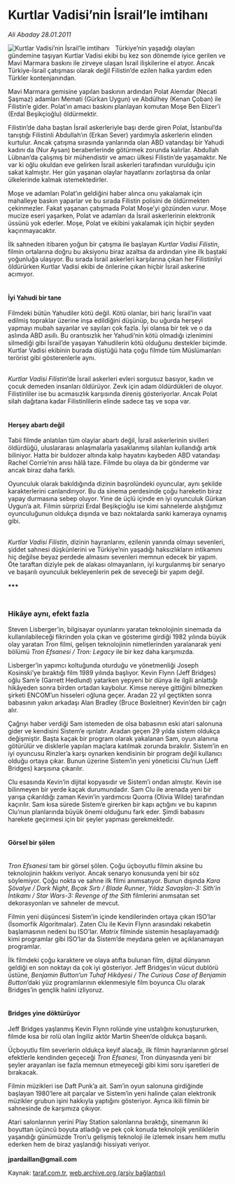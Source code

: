 # Kurtlar Vadisi’nin İsrail’le imtihanı

*Ali Abaday 28.01.2011*

<div class="yazi"><img align="left" alt="Kurtlar Vadisi’nin İsrail’le imtihanı" border="0" src="http://www.taraf.com.tr/fotoraflar/makaleler/kurtlar-vadisi-nin-israil-le-imtihani_2470_orijinal.jpg" style="border-right-width:10px; border-color:#FFFFFF"/><p>Türkiye’nin yaşadığı olayları gündemine taşıyan Kurtlar Vadisi ekibi bu kez son dönemde iyice gerilen ve Mavi Marmara baskını ile zirveye ulaşan İsrail ilişkilerine el atıyor. Ancak Türkiye-İsrail çatışması olarak değil Filistin’de ezilen halka yardım eden Türkler kontenjanından.</p>
<p>Mavi Marmara gemisine yapılan baskının ardından Polat Alemdar (Necati Şaşmaz) adamları Memati (Gürkan Uygun) ve Abdülhey (Kenan Çoban) ile Filistin’e gider. Polat’ın amacı baskını planlayan komutan Moşe Ben Elizer’i (Erdal Beşikçioğlu) öldürmektir.</p>
<p>Filistin’de daha baştan İsrail askerleriyle başı derde giren Polat, İstanbul’da tanıştığı Filistinli Abdullah’ın (Erkan Sever) yardımıyla askerlerin elinden kurtulur. Ancak çatışma sırasında yanlarında olan ABD vatandaşı bir Yahudi kadını da (Nur Aysan) beraberlerinde götürmek zorunda kalırlar. Abdullah Lübnan’da çalışmış bir mühendistir ve amacı ülkesi Filistin’de yaşamaktır. Ne var ki oğlu okuldan eve gelirken İsrail askerleri tarafından vurulduğu için sakat kalmıştır. Her gün yaşanan olaylar hayatlarını zorlaştırsa da onlar ülkelerinde kalmak istemektedirler.</p>
<p>Moşe ve adamları Polat’ın geldiğini haber alınca onu yakalamak için mahalleye baskın yaparlar ve bu sırada Filistin polisini de öldürmekten çekinmezler. Fakat yaşanan çatışmada Polat Moşe’yi gözünden vurur. Moşe mucize eseri yaşarken, Polat ve adamları da İsrail askerlerinin elektronik üssünü yok ederler. Moşe, Polat ve ekibini yakalamak için hiçbir şeyden kaçınmayacaktır.</p>
<p>İlk sahneden itibaren yoğun bir çatışma ile başlayan <i>Kurtlar Vadisi Filistin</i>, filmin ortalarına doğru bu aksiyonu biraz azaltsa da ardından yine ilk baştaki yoğunluğa ulaşıyor. Bu sırada İsrail askerleri karşılarına çıkan her Filistinliyi öldürürken Kurtlar Vadisi ekibi de önlerine çıkan hiçbir İsrail askerine acımıyor.<b> </b></p>
<h4><br/>İyi Yahudi bir tane</h4>
<p>Filmdeki bütün Yahudiler kötü değil. Kötü olanlar, biri hariç İsrail’in vaat edilmiş topraklar üzerine inşa edildiğini düşünüp, bu uğurda herşeyi yapmayı mubah sayanlar ve sayıları çok fazla. İyi olansa bir tek ve o da aslında ABD asıllı. Bu orantısızlık her Yahudi’nin kötü olmadığı izlenimini silmediği gibi İsrail’de yaşayan Yahudilerin kötü olduğunu destekler biçimde. Kurtlar Vadisi ekibinin burada düştüğü hata çoğu filmde tüm Müslümanları terörist gibi gösterenlerle aynı.</p>
<p><i><br/>Kurtlar Vadisi Filistin</i>’de İsrail askerleri evleri sorgusuz basıyor, kadın ve çocuk demeden insanları öldürüyor. Zevk için adam öldürdükleri de oluyor. Filistinliler ise bu acımasızlık karşısında direniş gösteriyorlar. Ancak Polat silah dağıtana kadar Filistinlilerin elinde sadece taş ve sopa var.</p>
<p></p>
<h4><br/>Herşey abartı değil</h4>
<p>Tabii filmde anlatılan tüm olaylar abartı değil, İsrail askerlerinin sivilleri öldürdüğü, uluslararası anlaşmalarla yasaklanmış silahları kullandığı artık biliniyor. Hatta bir buldozer altında kalıp hayatını kaybeden ABD vatandaşı Rachel Corrie’nin anısı hâlâ taze. Filmde bu olaya da bir gönderme var ancak biraz daha farklı.</p>
<p>Oyunculuk olarak bakıldığında dizinin başrolündeki oyuncular, aynı şekilde karakterlerini canlandırıyor. Bu da sinema perdesinde çoğu hareketin biraz yapay durmasına sebep oluyor. Yine de üçlü içinde en iyi oyunculuk Gürkan Uygun’a ait. Filmin sürprizi Erdal Beşikçioğlu ise kimi sahnelerde alıştığımız oyunculuğunun oldukça dışında ve bazı noktalarda sanki kameraya oynamış gibi.</p>
<p><i><br/>Kurtlar Vadisi Filistin</i>, dizinin hayranlarını, ezilenin yanında olmayı sevenleri, şiddet sahnesi düşkünlerini ve Türkiye’nin yaşadığı haksızlıkların intikamını hiç değilse beyaz perdede almasını sevenleri memnun edecek bir yapım. Öte taraftan diziyle pek de alakası olmayanların, iyi kurgulanmış bir senaryo ve başarılı oyunculuk bekleyenlerin pek de seveceği bir yapım değil.<br/><br/><b>*** </b></p>
<h3><br/>Hikâye aynı, efekt fazla</h3>
<p>Steven Lisberger’in, bilgisayar oyunlarını yaratan teknolojinin sinemada da kullanılabileceği fikrinden yola çıkan ve gösterime girdiği 1982 yılında büyük olay yaratan <i>Tron</i> filmi, gelişen teknolojinin nimetlerinden yaralanarak yeni bölümü <i>Tron Efsanesi / Tron: Legacy</i> ile bir kez daha karşımızda.</p>
<p>Lisberger’in yapımcı koltuğunda oturduğu ve yönetmenliği Joseph Kosinski’ye bıraktığı film 1989 yılında başlıyor. Kevin Flynn (Jeff Bridges) oğlu Sam’e (Garrett Hedlund) yatarken yepyeni bir dünya ile ilgili anlattığı hikâyeden sonra birden ortadan kaybolur. Kimse nereye gittiğini bilmezken şirketi ENCOM’un hisseleri oğluna geçer. Aradan 22 yıl geçtikten sonra babasının yakın arkadaşı Alan Bradley (Bruce Boxleitner) Kevin’den bir çağrı alır.</p>
<p>Çağrıyı haber verdiği Sam istemeden de olsa babasının eski atari salonuna gider ve kendisini Sistem’e ışınlatır. Aradan geçen 29 yılda sistem oldukça değişmiştir. Başta kaçak bir program olarak yakalanan Sam, oyun alanına götürülür ve disklerle yapılan maçlara katılmak zorunda bırakılır. Sistem’in en iyi oyuncusu Rinzler’a karşı oynarken kendisinin bir program değil kullanıcı olduğu ortaya çıkar. Bunun üzerine Sistem’in yeni yöneticisi Clu’nun (Jeff Bridges) karşısına çıkarılır.</p>
<p>Clu esasında Kevin’in dijital kopyasıdır ve Sistem’i ondan almıştır. Kevin ise bilinmeyen bir yerde kaçak durumundadır. Sam Clu ile arenada yeni bir yarışa çıkarıldığı zaman Kevin’in yardımcısı Quorra (Olivia Wilde) tarafından kaçırılır. Sam kısa sürede Sistem’e girerken bir kapı açtığını ve bu kapının Clu’nun planlarında büyük önemi olduğunu fark eder. Şimdi babasını harekete geçirmesi için bir şeyler yapması gerekmektedir.</p>
<p></p>
<h4><br/>Görsel bir şölen</h4>
<p><i><br/>Tron Efsanesi</i> tam bir görsel şölen. Çoğu üçboyutlu filmin aksine bu teknolojinin hakkını veriyor. Ancak senaryo konusunda yeni bir söz söylemiyor. Çoğu nokta ve sahne ilk filmi anımsatıyor. Bunun dışında <i>Kara Şövalye / Dark Night</i>, <i>Bıçak Sırtı / Blade Runner</i>, <i>Yıldız Savaşları-3: Sith’in İntikamı / Star Wars-3: Revenge of the Sith</i> filmlerini anımsatan set dekorasyonları ve sahneler de mevcut.</p>
<p>Filmin yeni düşüncesi Sistem’in içinde kendilerinden ortaya çıkan ISO’lar (İsomorfik Algoritmalar). Zaten Clu ile Kevin Flynn arasındaki rekabetin başlamasının nedeni bu ISO’lar. <i>Matrix</i> filminde sistemin hesaplayamadığı kimi programlar gibi ISO’lar da Sistem’de meydana gelen ve açıklanamayan programlar.</p>
<p>İlk filmdeki çoğu karaktere ve olaya atıfta bulunan film, dijital dünyanın geldiği en son noktayı da çok iyi gösteriyor. Jeff Bridges’ın vücut dublörü üstüne, <i>Benjamin Button’un</i> <i>Tuhaf Hikâyesi / The Curious Case of Benjamin Button</i>’daki yüz programlarının eklenmesiyle film boyunca Clu olarak Bridges’in gençlik halini izliyoruz.</p>
<p></p>
<h4><br/>Bridges yine döktürüyor</h4>
<p>Jeff Bridges yaşlanmış Kevin Flynn rolünde yine ustalığını konuştururken, filmde kısa bir rolü olan İngiliz aktör Martin Sheen’de oldukça başarılı.</p>
<p>Üçboyutlu film severlerin oldukça keyif alacağı, ilk filmin hayranlarının görsel efektlerle kendinden geçeceği <i>Tron Efsanesi</i>, Tron dünyasında yeni bir şeyler arayanları ise fazla memnun etmeyeceği gibi kimi soru işaretleri de bırakacak.</p>
<p>Filmin müzikleri ise Daft Punk’a ait. Sam’in oyun salonuna girdiğinde başlayan 1980’lere ait parçalar ve Sistem’in yeni halinde çalan elektronik müzikler grubun işini hakkıyla yaptığını gösteriyor. Ayrıca ikili filmin bir sahnesinde de karşımıza çıkıyor.</p>
<p>Atari salonlarının yerini Play Station salonlarına bıraktığı, sinemanın iki boyuttan üçüncü boyuta atladığı ve pek çok konuda teknolojik yeniliklerin yaşandığı günümüzde Tron’u gelişmiş teknoloji ile izlemek insanı hem mutlu ederken hem de biraz yaşlandığı hissiyatı veriyor.<br/><br/><b>jpardaillan@gmail.com</b><b><i></i></b></p>
</div>

Kaynak: [taraf.com.tr](http://www.taraf.com.tr/ali-abaday/makale-kurtlar-vadisi-nin-israil-le-imtihani.htm), [web.archive.org (arşiv bağlantısı)](http://web.archive.org/web/20130623044814/http://www.taraf.com.tr/ali-abaday/makale-kurtlar-vadisi-nin-israil-le-imtihani.htm)
